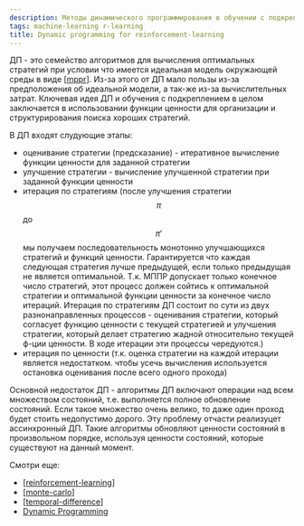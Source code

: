 ```yaml
---
description: Методы динамического программирования в обучении с подкреплением
tags: machine-learning r-learning
title: Dynamic programming for reinforcement-learning
---
```

ДП - это семейство алгоритмов для вычисления оптимальных стратегий при условии что имеется идеальная модель окружающей среды в виде [[mppr]]. Из-за этого от ДП мало пользы из-за предположения об идеальной модели, а так-же из-за вычислительных затрат. Ключевая идея ДП и обучения с подкреплением в целом заключается в использовании функции ценности для организации и структурирования поиска хороших стратегий.

В ДП входят слудующие этапы:

- оценивание стратегии (предсказание) - итеративное вычисление функции ценности для заданной стратегии
- улучшение стратегии - вычисление улучшенной стратегии при заданной функции ценности
- итерация по стратегиям (после улучшения стратегии $$\pi$$ до $$\pi'$$ мы получаем последовательность монотонно улучшающихся стратегий и функций ценности. Гарантируется что каждая следующая стратегия лучше предыдущей, если только предыдущая не является оптимальной. Т.к. МППР допускает только конечное число стратегий, этот процесс должен сойтись к оптимальной стратегии и оптимальной функции ценности за конечное число итераций. Итерация по стратегиям ДП состоит по сути из двух разнонаправленных процессов - оценивания стратегии, который согласует функцию ценности с текущей стратегией и улучшения стратегии, который делает стратегию жадной относительно текущей ф-ции ценности. В ходе итерации эти процессы чередуются.)
- итерация по ценности (т.к. оценка стратегии на каждой итерации является недостатком. чтобы усечь вычисления используется остановка оценивания после всего одного прохода)

Основной недостаток ДП - алгоритмы ДП включают операции над всем множеством состояний, т.е. выполняется полное обновление состояний. Если такое множество очень велико, то даже один проход будет стоить недопустимо дорого. Эту проблему отчасти реализуцет ассинхронный ДП. Такие алгоритмы обновляют ценности состояний в произвольном порядке, используя ценности состояний, которые существуют на данный момент.

Смотри еще:

- [[reinforcement-learning]]
- [[monte-carlo]]
- [[temporal-difference]]
- [Dynamic Programming](https://towardsdatascience.com/introduction-to-reinforcement-learning-rl-part-4-dynamic-programming-6af57e575b3d)

[//begin]: # "Autogenerated link references for markdown compatibility"
[mppr]: mppr "MPPR"
[reinforcement-learning]: ..%2Flists%2Freinforcement-learning "Reinforcement learning"
[monte-carlo]: monte-carlo "Monte-Carlo methods"
[temporal-difference]: temporal-difference "Temporal difference methods and n-steps methods"
[//end]: # "Autogenerated link references"